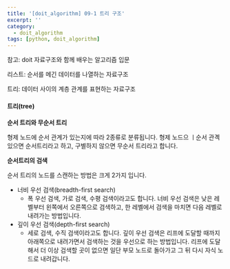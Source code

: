```yaml
---
title: '[doit_algorithm] 09-1 트리 구조'
excerpt: ''
category:
  - doit_algorithm
tags: [python, doit_algorithm]
---
```


참고: doit 자료구조와 함께 배우는 알고리즘 입문

리스트: 순서를 메긴 데이터를 나열하는 자료구조

트리: 데이터 사이의 계층 관계를 표현하는 자료구조

#### 트리(tree)

**순서 트리와 무순서 트리**

형제 노드에 순서 관계가 있는지에 따라 2종류로 분류됩니다. 형제 노드으 ㅣ순서 관곅 있으면 순서트리라고 하고, 구별하지 않으면 무순서 트리라고 합니다.

**순서트리의 검색**

순서 트리의 노드를 스캔하는 방법은 크게 2가지 입니다.

- 너비 우선 검색(breadth-first search)
  - 폭 우선 검색, 가로 검색, 수평 검색이라고도 합니다. 너비 우선 검색은 낮은 레벨부터 왼쪽에서 오른쪽으로 검색하고, 한 레벨에서 검색을 마치면 다음 레벨로 내려가는 방법입니다.
- 깊이 우선 검색(depth-first search)
  - 세로 검색, 수직 검색이라고도 합니다. 깊이 우선 검색은 리프에 도달할 때까지 아래쪽으로 내려가면서 검색하는 것을 우선으로 하는 방법입니다. 리프에 도달해서 더 이상 검색할 곳이 없으면 일단 부모 노드로 돌아가고 그 뒤 다시 자식 노드로 내려갑니다.
